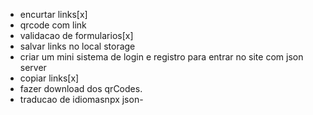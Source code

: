 - encurtar links[x]
- qrcode com link
- validacao de formularios[x]
- salvar links no local storage 
- criar um mini sistema de login e registro para entrar no site com json server
- copiar links[x]
- fazer download dos qrCodes. 
- traducao de idiomasnpx json-
